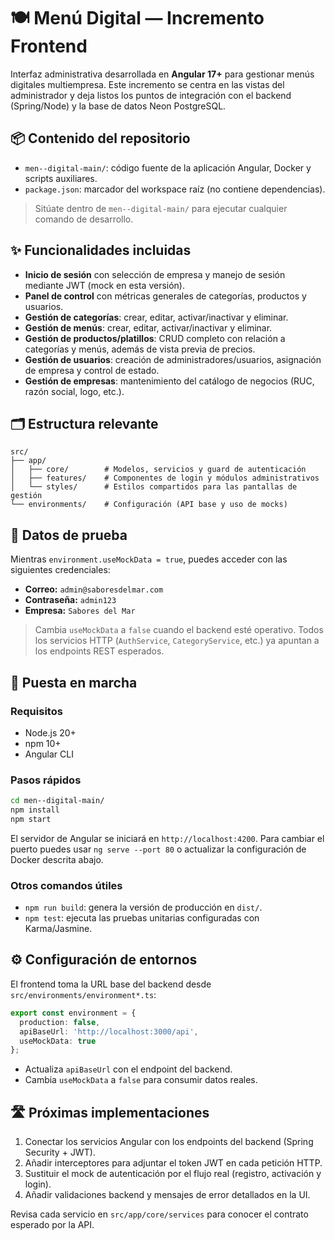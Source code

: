 # 🍽️ Menú Digital — Incremento Frontend

Interfaz administrativa desarrollada en **Angular 17+** para gestionar menús digitales multiempresa. Este incremento se centra en las vistas del administrador y deja listos los puntos de integración con el backend (Spring/Node) y la base de datos Neon PostgreSQL.

## 📦 Contenido del repositorio

- `men--digital-main/`: código fuente de la aplicación Angular, Docker y scripts auxiliares.
- `package.json`: marcador del workspace raíz (no contiene dependencias).

> Sitúate dentro de `men--digital-main/` para ejecutar cualquier comando de desarrollo.

## ✨ Funcionalidades incluidas

- **Inicio de sesión** con selección de empresa y manejo de sesión mediante JWT (mock en esta versión).
- **Panel de control** con métricas generales de categorías, productos y usuarios.
- **Gestión de categorías**: crear, editar, activar/inactivar y eliminar.
- **Gestión de menús**: crear, editar, activar/inactivar y eliminar.
- **Gestión de productos/platillos**: CRUD completo con relación a categorías y menús, además de vista previa de precios.
- **Gestión de usuarios**: creación de administradores/usuarios, asignación de empresa y control de estado.
- **Gestión de empresas**: mantenimiento del catálogo de negocios (RUC, razón social, logo, etc.).

## 🗂️ Estructura relevante

```
src/
├── app/
│   ├── core/        # Modelos, servicios y guard de autenticación
│   ├── features/    # Componentes de login y módulos administrativos
│   └── styles/      # Estilos compartidos para las pantallas de gestión
└── environments/    # Configuración (API base y uso de mocks)
```

## 🔐 Datos de prueba

Mientras `environment.useMockData = true`, puedes acceder con las siguientes credenciales:

- **Correo:** `admin@saboresdelmar.com`
- **Contraseña:** `admin123`
- **Empresa:** `Sabores del Mar`

> Cambia `useMockData` a `false` cuando el backend esté operativo. Todos los servicios HTTP (`AuthService`, `CategoryService`, etc.) ya apuntan a los endpoints REST esperados.

## 🚀 Puesta en marcha

### Requisitos

- Node.js 20+
- npm 10+
- Angular CLI 

### Pasos rápidos

```bash
cd men--digital-main/
npm install
npm start
```

El servidor de Angular se iniciará en `http://localhost:4200`. Para cambiar el puerto puedes usar `ng serve --port 80` o actualizar la configuración de Docker descrita abajo.

### Otros comandos útiles

- `npm run build`: genera la versión de producción en `dist/`.
- `npm test`: ejecuta las pruebas unitarias configuradas con Karma/Jasmine.

## ⚙️ Configuración de entornos

El frontend toma la URL base del backend desde `src/environments/environment*.ts`:

```ts
export const environment = {
  production: false,
  apiBaseUrl: 'http://localhost:3000/api',
  useMockData: true
};
```

- Actualiza `apiBaseUrl` con el endpoint del backend.
- Cambia `useMockData` a `false` para consumir datos reales.

## 🛣️ Próximas implementaciones

1. Conectar los servicios Angular con los endpoints del backend (Spring Security + JWT).
2. Añadir interceptores para adjuntar el token JWT en cada petición HTTP.
3. Sustituir el mock de autenticación por el flujo real (registro, activación y login).
4. Añadir validaciones backend y mensajes de error detallados en la UI.

Revisa cada servicio en `src/app/core/services` para conocer el contrato esperado por la API.
